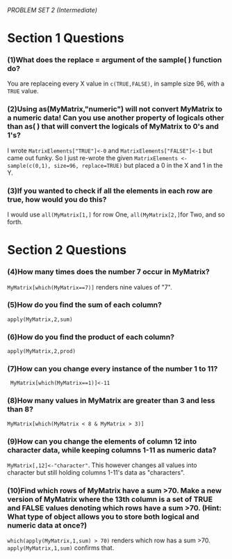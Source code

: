 
*PROBLEM SET 2 (Intermediate)*

# **Section 1 Questions**

### **(1)What does the replace = argument of the sample( ) function do?**
You are replaceing every X value in `c(TRUE,FALSE)`, in sample size 96, with a `TRUE` value.

### **(2)Using as(MyMatrix,"numeric") will not convert MyMatrix to a numeric data! Can you use another property of logicals other than as( ) that will convert the logicals of MyMatrix to 0's and 1's?**
I wrote `MatrixElements["TRUE"]<-0` and `MatrixElements["FALSE"]<-1` but came out funky. So I just re-wrote the given `MatrixElements <- sample(c(0,1), size=96, replace=TRUE)` but placed a 0 in the X and 1 in the Y.


### **(3)If you wanted to check if all the elements in each row are true, how would you do this?** 
I would use `all(MyMatrix[1,]` for row One, `all(MyMatrix[2,]`for Two, and so forth.

# **Section 2 Questions**

### **(4)How many times does the number 7 occur in MyMatrix?**
`MyMatrix[which(MyMatrix==7)]` renders nine values of "7".

### **(5)How do you find the sum of each column?**
`apply(MyMatrix,2,sum)`

### **(6)How do you find the product of each column?**
`apply(MyMatrix,2,prod)`

### **(7)How can you change every instance of the number 1 to 11?**
` MyMatrix[which(MyMatrix==1)]<-11`

### **(8)How many values in MyMatrix are greater than 3 and less than 8?**
`MyMatrix[which(MyMatrix < 8 & MyMatrix > 3)]`

### **(9)How can you change the elements of column 12 into character data, while keeping columns 1-11 as numeric data?**
`MyMatrix[,12]<-"character"`. This however changes all values into character but still holding columns 1-11's data as "characters".

### **(10)Find which rows of MyMatrix have a sum >70. Make a new version of MyMatrix where the 13th column is a set of TRUE and FALSE values denoting which rows have a sum >70. (Hint: What type of object allows you to store both logical and numeric data at once?)**

`which(apply(MyMatrix,1,sum) > 70)` renders which row has a sum >70. `apply(MyMatrix,1,sum)` confirms that. 
